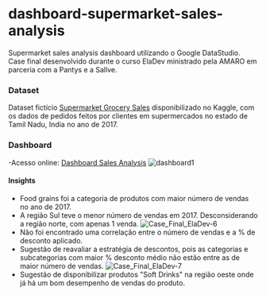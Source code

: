 # dashboard-supermarket-sales-analysis
Supermarket sales analysis dashboard utilizando o Google DataStudio.
Case final desenvolvido durante o curso ElaDev ministrado pela AMARO em parceria com a Pantys e a Sallve.

### Dataset
Dataset fictício [Supermarket Grocery Sales](https://www.kaggle.com/datasets/mohamedharris/supermart-grocery-sales-retail-analytics-dataset) disponibilizado no Kaggle, com os dados de pedidos feitos por clientes em supermercados no estado de Tamil Nadu, India no ano de 2017.

### Dashboard
-Acesso online: [Dashboard Sales Analysis](https://datastudio.google.com/s/vRJZFKQ3LjA)
![dashboard1](https://user-images.githubusercontent.com/94198022/190862275-25129b41-a2d4-423a-93fc-84a3c5faf8c5.gif)

#### Insights
- Food grains foi a categoria de produtos com maior número de vendas no ano de 2017.
- A região Sul teve o menor número de vendas em 2017. Desconsiderando a região norte, com apenas 1 venda. 
![Case_Final_ElaDev-6](https://user-images.githubusercontent.com/94198022/190862826-bf6b1f8e-eabb-4e81-9880-c361fc4a7769.png)
- Não foi encontrado uma correlação entre o número de vendas e a % de desconto aplicado.
- Sugestão de reavaliar a estratégia de descontos, pois as categorias e subcategorias com maior % desconto médio não estão entre as de maior número de vendas.
![Case_Final_ElaDev-7](https://user-images.githubusercontent.com/94198022/190862955-48b7aff7-a61f-4bfa-9df0-13ed8fd86764.png)
- Sugestão de disponibilizar produtos "Soft Drinks" na região oeste onde já há um bom desempenho de vendas do produto. 
